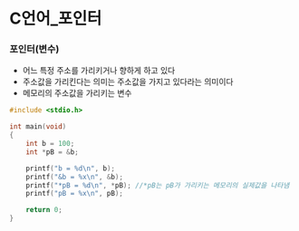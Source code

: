 # C언어_포인터

### 포인터(변수)
- 어느 특정 주소를 가리키거나 향하게 하고 있다
- 주소값을 가리킨다는 의미는 주소값을 가지고 있다라는 의미이다
- 메모리의 주소값을 가리키는 변수

```c
#include <stdio.h>

int main(void)
{
	int b = 100;
	int *pB = &b;

	printf("b = %d\n", b);
	printf("&b = %x\n", &b);
	printf("*pB = %d\n", *pB); //*pB는 pB가 가리키는 메모리의 실제값을 나타냄
	printf("pB = %x\n", pB);

	return 0;
}
```
